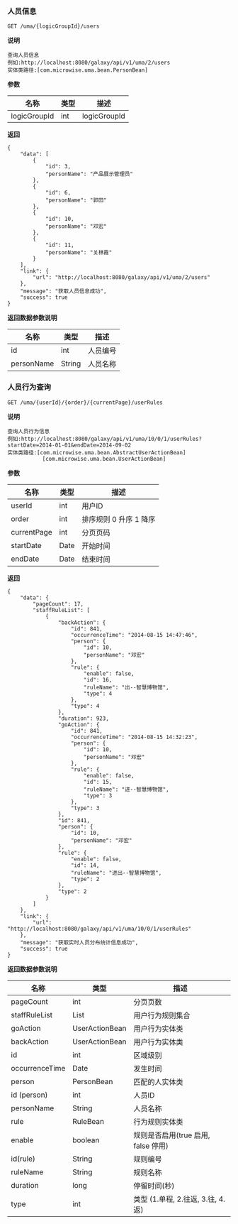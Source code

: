 [$PROFILE$]: extended

### <a name="人员信息"></a>人员信息

    GET /uma/{logicGroupId}/users

**说明**

    查询人员信息
    例如:http://localhost:8080/galaxy/api/v1/uma/2/users
    实体类路径:[com.microwise.uma.bean.PersonBean]

**参数**

|   名称    |  类型  |   描述  |
|     -     |      - |    -    |
| logicGroupId   | int | logicGroupId |

**返回**

    {
        "data": [
            {
                "id": 3,
                "personName": "产品展示管理员"
            },
            {
                "id": 6,
                "personName": "郭田"
            },
            {
                "id": 10,
                "personName": "邓宏"
            },
            {
                "id": 11,
                "personName": "关林霞"
            }
        ],
        "link": {
            "url": "http://localhost:8080/galaxy/api/v1/uma/2/users"
        },
        "message": "获取人员信息成功",
        "success": true
    }

**返回数据参数说明**

|   名称    |  类型  |   描述  |
|     -     |      - |    -    |
| id | int | 人员编号 |
| personName | String | 人员名称 |

[$PROFILE$]: extended

### <a name="人员行为查询"></a>人员行为查询

    GET /uma/{userId}/{order}/{currentPage}/userRules

**说明**

    查询人员行为信息
    例如:http://localhost:8080/galaxy/api/v1/uma/10/0/1/userRules?startDate=2014-01-01&endDate=2014-09-02
    实体类路径:[com.microwise.uma.bean.AbstractUserActionBean]
               [com.microwise.uma.bean.UserActionBean]

**参数**

|   名称    |  类型  |   描述  |
|     -     |      - |    -    |
| userId   | int | 用户ID |
| order   | int | 排序规则  0 升序  1 降序 |
| currentPage   | int | 分页页码 |
| startDate   | Date | 开始时间 |
| endDate   | Date | 结束时间 |

**返回**

    {
        "data": {
            "pageCount": 17,
            "staffRuleList": [
                {
                    "backAction": {
                        "id": 841,
                        "occurrenceTime": "2014-08-15 14:47:46",
                        "person": {
                            "id": 10,
                            "personName": "邓宏"
                        },
                        "rule": {
                            "enable": false,
                            "id": 16,
                            "ruleName": "出--智慧博物馆",
                            "type": 4
                        },
                        "type": 4
                    },
                    "duration": 923,
                    "goAction": {
                        "id": 841,
                        "occurrenceTime": "2014-08-15 14:32:23",
                        "person": {
                            "id": 10,
                            "personName": "邓宏"
                        },
                        "rule": {
                            "enable": false,
                            "id": 15,
                            "ruleName": "进--智慧博物馆",
                            "type": 3
                        },
                        "type": 3
                    },
                    "id": 841,
                    "person": {
                        "id": 10,
                        "personName": "邓宏"
                    },
                    "rule": {
                        "enable": false,
                        "id": 14,
                        "ruleName": "进出--智慧博物馆",
                        "type": 2
                    },
                    "type": 2
                }
            ]
        },
        "link": {
            "url": "http://localhost:8080/galaxy/api/v1/uma/10/0/1/userRules"
        },
        "message": "获取实时人员分布统计信息成功",
        "success": true
    }

**返回数据参数说明**

|   名称    |  类型  |   描述  |
|     -     |      - |    -    |
| pageCount | int | 分页页数 |
| staffRuleList | List | 用户行为规则集合 |
| goAction | UserActionBean | 用户行为实体类 |
| backAction | UserActionBean | 用户行为实体类 |
| id | int | 区域级别 |
| occurrenceTime | Date | 发生时间 |
| person | PersonBean | 匹配的人实体类 |
| id (person) | int | 人员ID |
| personName | String | 人员名称 |
| rule | RuleBean | 行为规则实体类 |
| enable | boolean | 规则是否启用(true 启用, false 停用) |
| id(rule) | String | 规则编号 |
| ruleName | String | 规则名称 |
| duration | long | 停留时间(秒) |
| type | int | 类型 (1.单程, 2.往返, 3.往, 4. 返) |
